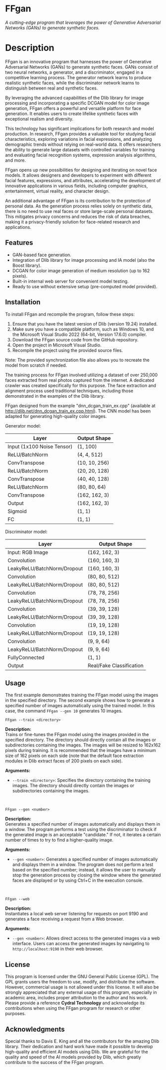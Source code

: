 # FFgan
<i>A cutting-edge program that leverages the power of Generative Adversarial Networks (GANs) to generate synthetic faces.</i>

<h1>Description</h1>
<p>FFgan is an innovative program that harnesses the power of Generative Adversarial Networks (GANs) to generate synthetic faces. GANs consist of two neural networks, a generator, and a discriminator, engaged in a competitive learning process. The generator network learns to produce realistic synthetic faces, while the discriminator network learns to distinguish between real and synthetic faces.</p>

<p>By leveraging the advanced capabilities of the Dlib library for image processing and incorporating a specific DCGAN model for color image generation, FFgan offers a powerful and versatile platform for face generation. It enables users to create lifelike synthetic faces with exceptional realism and diversity.</p>

<p>This technology has significant implications for both research and model production. In research, FFgan provides a valuable tool for studying facial characteristics, exploring variations in facial expressions, and analyzing demographic trends without relying on real-world data. It offers researchers the ability to generate large datasets with controlled variables for training and evaluating facial recognition systems, expression analysis algorithms, and more.</p>

<p>FFgan opens up new possibilities for designing and iterating on novel face models. It allows designers and developers to experiment with different facial features, expressions, and attributes, accelerating the development of innovative applications in various fields, including computer graphics, entertainment, virtual reality, and character design.</p>

<p>An additional advantage of FFgan is its contribution to the protection of personal data. As the generation process relies solely on synthetic data, there is no need to use real faces or store large-scale personal datasets. This mitigates privacy concerns and reduces the risk of data breaches, making it a privacy-friendly solution for face-related research and applications.</p>

<h2>Features</h2>
<ul>
  <li>GAN-based face generation.</li>
  <li>Integration of Dlib library for image processing and IA model (also the Boost library).</li>
  <li>DCGAN for color image generation of medium resolution (up to 162 pixels).</li>
  <li>Built-in internal web server for convenient model testing.</li>
  <li>Ready to use without extensive setup (pre-computed model provided).</li>
</ul>

<h2>Installation</h2>
<p>To install FFgan and recompile the program, follow these steps:</p>
<ol>
  <li>Ensure that you have the latest version of Dlib (version 19.24) installed.</li>
  <li>Make sure you have a compatible platform, such as Windows 10, and the Microsoft Visual Studio 2022 (64-bit, Version 17.6.0) compiler.</li>
  <li>Download the FFgan source code from the GitHub repository.</li>
  <li>Open the project in Microsoft Visual Studio.</li>
  <li>Recompile the project using the provided source files.</li>
</ol>
<p>Note: The provided synchronization file also allows you to recreate the model from scratch if needed.</p>

<p>The training process for FFgan involved utilizing a dataset of over 250,000 faces extracted from real photos captured from the internet. A dedicated crawler was created specifically for this purpose. The face extraction and alignment process used traditional techniques, including those demonstrated in the examples of the Dlib library.</p>

<p>FFgan designed from the example "dnn_dcgan_train_ex.cpp" (available at <a href="http://dlib.net/dnn_dcgan_train_ex.cpp.html">http://dlib.net/dnn_dcgan_train_ex.cpp.html</a>). The CNN model has been adapted for generating high-quality color images.</p>

<p>Generator model:</p>
<table>
  <thead>
    <tr>
      <th>Layer</th>
      <th>Output Shape</th>
    </tr>
  </thead>
  <tbody>
    <tr>
      <td>Input (1x100 Noise Tensor)</td>
      <td>(1, 100)</td>
    </tr>
    <tr>
      <td>ReLU/BatchNorm</td>
      <td>(4, 4, 512)</td>
    </tr>
    <tr>
      <td>ConvTranspose</td>
      <td>(10, 10, 256)</td>
    </tr>
    <tr>
      <td>ReLU/BatchNorm</td>
      <td>(20, 20, 128)</td>
    </tr>
    <tr>
      <td>ConvTranspose</td>
      <td>(40, 40, 128)</td>
    </tr>
    <tr>
      <td>ReLU/BatchNorm</td>
      <td>(80, 80, 64)</td>
    </tr>
    <tr>
      <td>ConvTranspose</td>
      <td>(162, 162, 3)</td>
    </tr>
    <tr>
      <td>Output</td>
      <td>(162, 162, 3)</td>
    </tr>    
    <tr>
      <td>Sigmoid</td>
      <td>(1, 1)</td>
    </tr>
    <tr>
      <td>FC</td>
      <td>(1, 1)</td>
    </tr>    
  </tbody>    
</table>

<p>Discriminator model:</p>
<table>
  <thead>
    <tr>
      <th>Layer</th>
      <th>Output Shape</th>
    </tr>
  </thead>
  <tbody>
    <tr>
      <td>Input: RGB Image</td>
      <td>(162, 162, 3)</td>
    </tr>
    <tr>
      <td>Convolution</td>
      <td>(160, 160, 3)</td>
    </tr>
    <tr>
      <td>LeakyReLU/BatchNorm/Dropout</td>
      <td>(160, 160, 3)</td>
    </tr>
    <tr>
      <td>Convolution</td>
      <td>(80, 80, 512)</td>
    </tr>
    <tr>
      <td>LeakyReLU/BatchNorm/Dropout</td>
      <td>(80, 80, 512)</td>
    </tr>
    <tr>
      <td>Convolution</td>
      <td>(78, 78, 256)</td>
    </tr>
    <tr>
      <td>LeakyReLU/BatchNorm/Dropout</td>
      <td>(78, 78, 256)</td>
    </tr>
    <tr>
      <td>Convolution</td>
      <td>(39, 39, 128)</td>
    </tr>
    <tr>
      <td>LeakyReLU/BatchNorm/Dropout</td>
      <td>(39, 39, 128)</td>
    </tr>
    <tr>
      <td>Convolution</td>
      <td>(19, 19, 128)</td>
    </tr>
    <tr>
      <td>LeakyReLU/BatchNorm/Dropout</td>
      <td>(19, 19, 128)</td>
    </tr>
    <tr>
      <td>Convolution</td>
      <td>(9, 9, 64)</td>
    </tr>
    <tr>
      <td>LeakyReLU/BatchNorm/Dropout</td>
      <td>(9, 9, 64)</td>
    </tr>
    <tr>
      <td>FullyConnected</td>
      <td>(1, 1)</td>
    </tr>
    <tr>
      <td>Output</td>
      <td>Real/Fake Classification</td>
    </tr>
  </tbody>
</table>

<h2>Usage</h2>
<p>
  The first example demonstrates training the FFgan model using the images in the specified directory. The second example shows how to generate a specified number of images automatically using the trained model. In this case, the command <code>FFgan --gen 10</code> generates 10 images.
</p>

<p>
  <code>FFgan --train &lt;directory&gt;</code>
</p>
<p>
  <strong>Description:</strong>
  <br>
  Trains or fine-tunes the FFgan model using the images provided in the specified directory. The directory should directly contain all the images or subdirectories containing the images. The images will be resized to 162x162 pixels during training. It is recommended that the images have a minimum size of 162 pixels on each side (note that the default face extraction modules in Dlib extract faces of 200 pixels on each side).
</p>
<p>
  <strong>Arguments:</strong>
</p>
<ul>
  <li><code>--train &lt;directory&gt;</code>: Specifies the directory containing the training images. The directory should directly contain the images or subdirectories containing the images.</li>
</ul>

<br><p>
  <code>FFgan --gen &lt;number&gt;</code>
</p>
<p>
  <strong>Description:</strong>
  <br>
  Generates a specified number of images automatically and displays them in a window. The program performs a test using the discriminator to check if the generated image is an acceptable "candidate." If not, it iterates a certain number of times to try to find a higher-quality image.
</p>
<p>
  <strong>Arguments:</strong>
</p>
<ul>
  <li><code>--gen &lt;number&gt;</code>: Generates a specified number of images automatically and displays them in a window. The program does not perform a test based on the specified number; instead, it allows the user to manually stop the generation process by closing the window where the generated faces are displayed or by using Ctrl+C in the execution console.</li>
</ul>

<br><p>
  <code>FFgan --web</code>
</p>
<p>
  <strong>Description:</strong>
  <br>
  Instantiates a local web server listening for requests on port 9190 and generates a face receiving a request from a Web browser.
</p>
<p>
  <strong>Arguments:</strong>
</p>
<ul>
  <li><code>--gen &lt;number&gt;</code>: Allows direct access to the generated images via a web interface. Users can access the generated images by navigating to <code>http://localhost:9190</code> in their web browser.</li>
</ul>

<h2>License</h2>
<p>
  This program is licensed under the GNU General Public License (GPL). The GPL grants users the freedom to use, modify, and distribute the software. However, commercial usage is not allowed under this license. It will also be strongly appreciated that any external usage of this program, especially in academic area, includes proper attribution to the author and his work. Please provide a reference <b>Cydral Technology</b> and acknowledge its contributions when using the FFgan program for research or other purposes.
</p>

<h2>Acknowledgments</h2>
<p>
  Special thanks to Davis E. King and all the contributors for the amazing Dlib library. Their dedication and hard work have made it possible to develop high-quality and efficient AI models using Dlib. We are grateful for the quality and speed of the AI models provided by Dlib, which greatly contribute to the success of the FFgan program.
</p>
